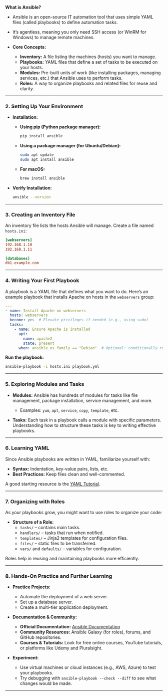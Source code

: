 **What is Ansible?**
  - Ansible is an open-source IT automation tool that uses simple YAML files (called playbooks) to define automation tasks.
  - It’s agentless, meaning you only need SSH access (or WinRM for Windows) to manage remote machines.

- **Core Concepts:**
  - **Inventory:** A file listing the machines (hosts) you want to manage.
  - **Playbooks:** YAML files that define a set of tasks to be executed on your hosts.
  - **Modules:** Pre-built units of work (like installing packages, managing services, etc.) that Ansible uses to perform tasks.
  - **Roles:** A way to organize playbooks and related files for reuse and clarity.

---

### 2. **Setting Up Your Environment**

- **Installation:**
  - **Using pip (Python package manager):**
    ```bash
    pip install ansible
    ```
  - **Using a package manager (for Ubuntu/Debian):**
    ```bash
    sudo apt update
    sudo apt install ansible
    ```
  - **For macOS:**
    ```bash
    brew install ansible
    ```

- **Verify Installation:**
  ```bash
  ansible --version
  ```

---

### 3. **Creating an Inventory File**

An inventory file lists the hosts Ansible will manage. Create a file named `hosts.ini`:

```ini
[webservers]
192.168.1.10
192.168.1.11

[databases]
db1.example.com
```

---

### 4. **Writing Your First Playbook**

A playbook is a YAML file that defines what you want to do. Here’s an example playbook that installs Apache on hosts in the `webservers` group:

```yaml
---
- name: Install Apache on webservers
  hosts: webservers
  become: yes  # Elevate privileges if needed (e.g., using sudo)
  tasks:
    - name: Ensure Apache is installed
      apt:
        name: apache2
        state: present
      when: ansible_os_family == "Debian"  # Optional: conditionally run for Debian-based systems
```

**Run the playbook:**

```bash
ansible-playbook -i hosts.ini playbook.yml
```

---

### 5. **Exploring Modules and Tasks**

- **Modules:** Ansible has hundreds of modules for tasks like file management, package installation, service management, and more.  
  - Examples: `yum`, `apt`, `service`, `copy`, `template`, etc.

- **Tasks:** Each task in a playbook calls a module with specific parameters. Understanding how to structure these tasks is key to writing effective playbooks.

---

### 6. **Learning YAML**

Since Ansible playbooks are written in YAML, familiarize yourself with:
- **Syntax:** Indentation, key-value pairs, lists, etc.
- **Best Practices:** Keep files clean and well-commented.

A good starting resource is the [YAML Tutorial](https://yaml.org/start.html).

---

### 7. **Organizing with Roles**

As your playbooks grow, you might want to use roles to organize your code:
- **Structure of a Role:**
  - `tasks/` – contains main tasks.
  - `handlers/` – tasks that run when notified.
  - `templates/` – Jinja2 templates for configuration files.
  - `files/` – static files to be transferred.
  - `vars/` and `defaults/` – variables for configuration.
  
Roles help in reusing and maintaining playbooks more efficiently.

---

### 8. **Hands-On Practice and Further Learning**

- **Practice Projects:**
  - Automate the deployment of a web server.
  - Set up a database server.
  - Create a multi-tier application deployment.

- **Documentation & Community:**
  - **Official Documentation:** [Ansible Documentation](https://docs.ansible.com/)
  - **Community Resources:** Ansible Galaxy (for roles), forums, and GitHub repositories.
  - **Courses & Tutorials:** Look for free online courses, YouTube tutorials, or platforms like Udemy and Pluralsight.

- **Experiment:**  
  - Use virtual machines or cloud instances (e.g., AWS, Azure) to test your playbooks.
  - Try debugging with `ansible-playbook --check --diff` to see what changes would be made.

---

